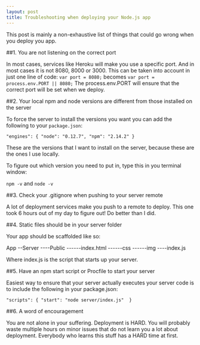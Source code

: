 ```yaml
---
layout: post
title: Troubleshooting when deploying your Node.js app
---
```

This post is mainly a  non-exhaustive list of things that could go wrong when you deploy you app.

##1. You are not listening on the correct port 

In most cases, services like Heroku will make you use a specific port. And in most cases it is
not 8080, 8000 or 3000. This can be taken into account in just one line of code: 
`var port = 8080;`
becomes
`var port = process.env.PORT || 8080;`
The process.env.PORT will ensure that the correct port will be set when we deploy. 

##2. Your local npm and node versions are different from those installed on the server

To force the server to install the versions you want you can add the following to your `package.json`: 

`"engines": {
    "node": "0.12.7",
    "npm": "2.14.2"
  }`

These are the versions that I want to install on the server, because these are the ones I use locally. 

To figure out which version you need to put in, type this in you terminal window: 

`npm -v` and `node -v`

##3. Check your .gitignore when pushing to your server remote

A lot of deployment services make you push to a remote to deploy. This one took 6 hours out of my day to figure out! Do better than I did.

##4. Static files should be in your server folder

Your app should be scaffolded like so: 

App
--Server
----Public
------index.html
------css
------img
----index.js

Where index.js is the script that starts up your server. 

##5. Have an npm start script or Procfile to start your server 

Easiest way to ensure that your server actually executes your server code is to include the following in your package.json: 

`"scripts": {
  "start": "node server/index.js" 
  }`

##6. A word of encouragement

You are not alone in your suffering. Deployment is HARD. You will probably waste multiple hours on minor issues that do not learn you a lot about deployment. Everybody who learns this stuff has a HARD time at first. 







